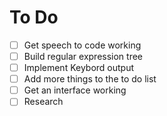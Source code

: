 # To Do

-[ ] Get speech to code working 
-[ ] Build regular expression tree
-[ ] Implement Keybord output
-[ ] Add more things to the to do list
-[ ] Get an interface working 
-[ ] Research
